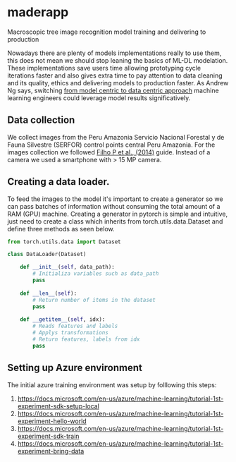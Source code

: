 # maderapp
Macroscopic tree image recognition model training and delivering to production

Nowadays there are plenty of models implementations really to use them, this does not mean we should stop leaning the basics of ML-DL modelation. These implementations save users time allowing prototyping cycle iterations faster and also gives extra time to pay attention to data cleaning and its quality, ethics and delivering models to production faster. As Andrew Ng says, switching [from model centric to data centric approach](https://www.youtube.com/watch?v=06-AZXmwHjo) machine learning engineers could leverage model results significatively.

## Data collection
We collect images from the Peru Amazonia Servicio Nacional Forestal y de Fauna Silvestre (SERFOR) control points central Peru Amazonia. For the images collection we followed [Filho P et al., (2014)](https://web.inf.ufpr.br/vri/databases/forest-species-database-macroscopic/) guide. Instead of a camera we used a smartphone with > 15 MP camera.


## Creating a data loader. 
To feed the images to the model it's important to create a generator so we can pass batches of information without consuming the total amount of a RAM (GPU) machine. Creating a generator in pytorch is simple and intuitive, just need to create a class which inherits from torch.utils.data.Dataset and define three methods as seen below.

```python
from torch.utils.data import Dataset

class DataLoader(Dataset)

    def __init__(self, data_path):
        # Initializa variables such as data_path
        pass
    
    def __len__(self):
        # Return number of items in the dataset
        pass
    
    def __getitem__(self, idx):
        # Reads features and labels
        # Applys transformations
        # Return features, labels from idx
        pass

```


## Setting up Azure environment
The initial azure training environment was setup by folllowing this steps: 
1. https://docs.microsoft.com/en-us/azure/machine-learning/tutorial-1st-experiment-sdk-setup-local
2. https://docs.microsoft.com/en-us/azure/machine-learning/tutorial-1st-experiment-hello-world
3. https://docs.microsoft.com/en-us/azure/machine-learning/tutorial-1st-experiment-sdk-train
4. https://docs.microsoft.com/en-us/azure/machine-learning/tutorial-1st-experiment-bring-data

